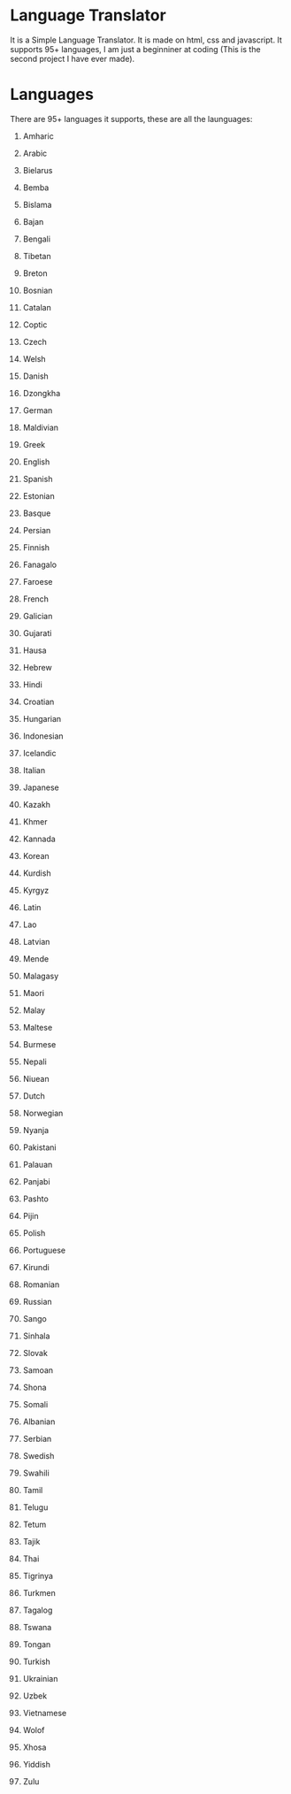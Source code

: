 # Language Translator
It is a Simple Language Translator. It is made on html, css and javascript. It supports 95+ languages, I am just a beginniner at coding (This is the second project I have ever made).

# Languages
There are 95+ languages it supports, these are all the launguages:

1. Amharic


2. Arabic


3. Bielarus


4. Bemba


5. Bislama


6. Bajan


7. Bengali


8. Tibetan


9. Breton


10. Bosnian


11. Catalan


12. Coptic


13. Czech


14. Welsh


15. Danish


16. Dzongkha


17. German


18. Maldivian


19. Greek


20. English


21. Spanish


22. Estonian


23. Basque


24. Persian


25. Finnish


26. Fanagalo


27. Faroese


28. French


29. Galician


30. Gujarati


31. Hausa


32. Hebrew


33. Hindi


34. Croatian


35. Hungarian


36. Indonesian


37. Icelandic


38. Italian


39. Japanese


40. Kazakh


41. Khmer


42. Kannada


43. Korean


44. Kurdish


45. Kyrgyz


46. Latin


47. Lao


48. Latvian


49. Mende


50. Malagasy


51. Maori


52. Malay


53. Maltese


54. Burmese


55. Nepali


56. Niuean


57. Dutch


58. Norwegian


59. Nyanja


60. Pakistani


61. Palauan


62. Panjabi


63. Pashto


64. Pijin


65. Polish


66. Portuguese


67. Kirundi


68. Romanian


69. Russian


70. Sango


71. Sinhala


72. Slovak


73. Samoan


74. Shona


75. Somali


76. Albanian


77. Serbian


78. Swedish


79. Swahili


80. Tamil


81. Telugu


82. Tetum


83. Tajik


84. Thai


85. Tigrinya


86. Turkmen


87. Tagalog


88. Tswana


89. Tongan


90. Turkish


91. Ukrainian


92. Uzbek


93. Vietnamese


94. Wolof


95. Xhosa


96. Yiddish


97. Zulu




